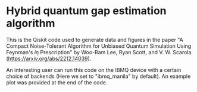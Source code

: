 # Hybrid quantum gap estimation algorithm

This is the Qiskit code used to generate data and figures in the paper 
"A Compact Noise-Tolerant Algorithm for Unbiased Quantum Simulation Using Feynman's $i\eta$ Prescription"
by Woo-Ram Lee, Ryan Scott, and V. W. Scarola (https://arxiv.org/abs/2212.14039).

An interesting user can run this code on the IBMQ device with a certain choice of backends (Here we set to "ibmq_manila" by default).
An example plot was provided at the end of the code.
